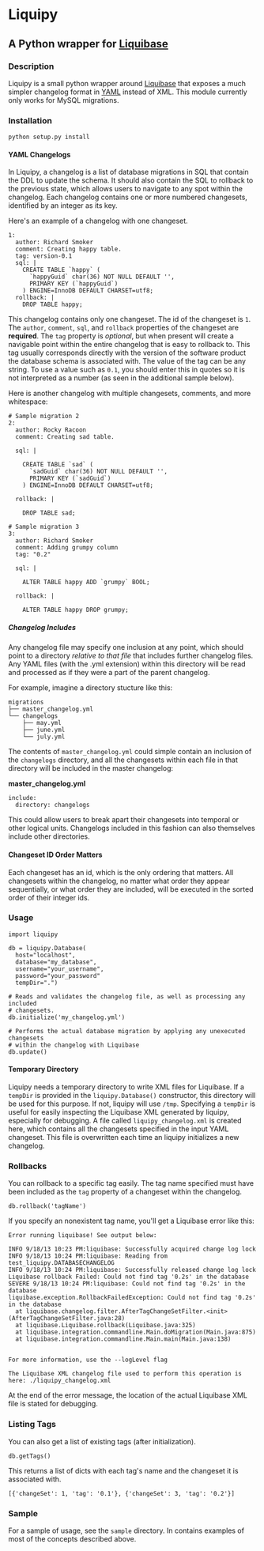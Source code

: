 # Liquipy

## A Python wrapper for [Liquibase](http://www.liquibase.org/)

### Description

Liquipy is a small python wrapper around [Liquibase](http://www.liquibase.org/) that exposes a much simpler changelog format in [YAML](http://yaml.org/) instead of XML. This module currently only works for MySQL migrations.

### Installation

    python setup.py install

#### YAML Changelogs

In Liquipy, a changelog is a list of database migrations in SQL that contain the DDL to update the schema. It should also contain the SQL to rollback to the previous state, which allows users to navigate to any spot within the changelog. Each changelog contains one or more numbered changesets, identified by an integer as its key.

Here's an example of a changelog with one changeset.

    1: 
      author: Richard Smoker
      comment: Creating happy table.
      tag: version-0.1
      sql: |
        CREATE TABLE `happy` (
          `happyGuid` char(36) NOT NULL DEFAULT '',
          PRIMARY KEY (`happyGuid`)
        ) ENGINE=InnoDB DEFAULT CHARSET=utf8;
      rollback: |
        DROP TABLE happy;

This changelog contains only one changeset. The id of the changeset is `1`. The `author`, `comment`, `sql`, and `rollback` properties of the changeset are **required**. The `tag` property is _optional_, but when present will create a navigable point within the entire changelog that is easy to rollback to. This tag usually corresponds directly with the version of the software product the database schema is associated with. The value of the tag can be any string. To use a value such as `0.1`, you should enter this in quotes so it is not interpreted as a number (as seen in the additional sample below).

Here is another changelog with multiple changesets, comments, and more whitespace:

    # Sample migration 2
    2: 
      author: Rocky Racoon
      comment: Creating sad table.

      sql: |

        CREATE TABLE `sad` (
          `sadGuid` char(36) NOT NULL DEFAULT '',
          PRIMARY KEY (`sadGuid`)
        ) ENGINE=InnoDB DEFAULT CHARSET=utf8;

      rollback: |

        DROP TABLE sad;

    # Sample migration 3
    3: 
      author: Richard Smoker
      comment: Adding grumpy column
      tag: "0.2"

      sql: |

        ALTER TABLE happy ADD `grumpy` BOOL;

      rollback: |

        ALTER TABLE happy DROP grumpy;


##### Changelog Includes

Any changelog file may specify one inclusion at any point, which should point to a directory _relative to that file_ that includes further changelog files. Any YAML files (with the .yml extension) within this directory will be read and processed as if they were a part of the parent changelog. 

For example, imagine a directory stucture like this:

    migrations
    ├── master_changelog.yml
    └── changelogs
        ├── may.yml
        ├── june.yml
        └── july.yml

The contents of `master_changelog.yml` could simple contain an inclusion of the `changelogs` directory, and all the changesets within each file in that directory will be included in the master changelog:

**master_changelog.yml**

    include: 
      directory: changelogs

This could allow users to break apart their changesets into temporal or other logical units. Changelogs included in this fashion can also themselves include other directories.

#### Changeset ID Order Matters

Each changeset has an id, which is the only ordering that matters. All changesets within the changelog, no matter what order they appear sequentially, or what order they are included, will be executed in the sorted order of their integer ids.

### Usage

    import liquipy

    db = liquipy.Database(
      host="localhost", 
      database="my_database", 
      username="your_username",
      password="your_password"
      tempDir=".")

    # Reads and validates the changelog file, as well as processing any included
    # changesets.
    db.initialize('my_changelog.yml')

    # Performs the actual database migration by applying any unexecuted changesets
    # within the changelog with Liquibase
    db.update()

#### Temporary Directory

Liquipy needs a temporary directory to write XML files for Liquibase. If a `tempDir` is provided in the `liquipy.Database()` constructor, this directory will be used for this purpose. If not, liquipy will use `/tmp`. Specifying a `tempDir` is useful for easily inspecting the Liquibase XML generated by liquipy, especially for debugging. A file called `liquipy_changelog.xml` is created here, which contains all the changesets specified in the input YAML changeset. This file is overwritten each time an liquipy initializes a new changelog.

### Rollbacks

You can rollback to a specific tag easily. The tag name specified must have been included as the `tag` property of a changeset within the changelog.

    db.rollback('tagName')

If you specify an nonexistent tag name, you'll get a Liquibase error like this:

    Error running liquibase! See output below:

    INFO 9/18/13 10:23 PM:liquibase: Successfully acquired change log lock
    INFO 9/18/13 10:24 PM:liquibase: Reading from test_liquipy.DATABASECHANGELOG
    INFO 9/18/13 10:24 PM:liquibase: Successfully released change log lock
    Liquibase rollback Failed: Could not find tag '0.2s' in the database
    SEVERE 9/18/13 10:24 PM:liquibase: Could not find tag '0.2s' in the database
    liquibase.exception.RollbackFailedException: Could not find tag '0.2s' in the database
      at liquibase.changelog.filter.AfterTagChangeSetFilter.<init>(AfterTagChangeSetFilter.java:28)
      at liquibase.Liquibase.rollback(Liquibase.java:325)
      at liquibase.integration.commandline.Main.doMigration(Main.java:875)
      at liquibase.integration.commandline.Main.main(Main.java:138)


    For more information, use the --logLevel flag

    The Liquibase XML changelog file used to perform this operation is here: ./liquipy_changelog.xml

At the end of the error message, the location of the actual Liquibase XML file is stated for debugging.

### Listing Tags

You can also get a list of existing tags (after initialization).

    db.getTags()

This returns a list of dicts with each tag's name and the changeset it is associated with.

    [{'changeSet': 1, 'tag': '0.1'}, {'changeSet': 3, 'tag': '0.2'}]

### Sample

For a sample of usage, see the `sample` directory. In contains examples of most of the concepts described above.
